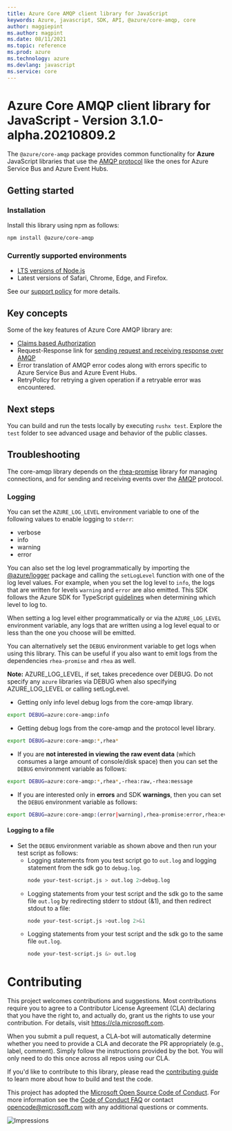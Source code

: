 ```yaml
---
title: Azure Core AMQP client library for JavaScript
keywords: Azure, javascript, SDK, API, @azure/core-amqp, core
author: maggiepint
ms.author: magpint
ms.date: 08/11/2021
ms.topic: reference
ms.prod: azure
ms.technology: azure
ms.devlang: javascript
ms.service: core
---
```


# Azure Core AMQP client library for JavaScript - Version 3.1.0-alpha.20210809.2 


The `@azure/core-amqp` package provides common functionality for **Azure** JavaScript
libraries that use the [AMQP protocol](https://docs.microsoft.com/azure/service-bus-messaging/service-bus-amqp-protocol-guide)
like the ones for Azure Service Bus and Azure Event Hubs.

## Getting started

### Installation

Install this library using npm as follows:

```bash
npm install @azure/core-amqp
```

### Currently supported environments

- [LTS versions of Node.js](https://nodejs.org/about/releases/)
- Latest versions of Safari, Chrome, Edge, and Firefox.

See our [support policy](https://github.com/Azure/azure-sdk-for-js/blob/main/SUPPORT.md) for more details.

## Key concepts

Some of the key features of Azure Core AMQP library are:

- [Claims based Authorization](https://docs.microsoft.com/azure/service-bus-messaging/service-bus-amqp-protocol-guide#claims-based-authorization)
- Request-Response link for [sending request and receiving response over AMQP](https://docs.microsoft.com/azure/service-bus-messaging/service-bus-amqp-protocol-guide#amqp-management)
- Error translation of AMQP error codes along with errors specific to Azure Service Bus and Azure Event Hubs.
- RetryPolicy for retrying a given operation if a retryable error was encountered.

## Next steps

You can build and run the tests locally by executing `rushx test`. Explore the `test` folder to see advanced usage and behavior of the public classes.

## Troubleshooting

The core-amqp library depends on the [rhea-promise](https://github.com/amqp/rhea-promise) library for managing connections, and for sending and receiving events over the [AMQP](https://docs.oasis-open.org/amqp/core/v1.0/os/amqp-core-complete-v1.0-os.pdf) protocol.

### Logging

You can set the `AZURE_LOG_LEVEL` environment variable to one of the following values to enable logging to `stderr`:

- verbose
- info
- warning
- error

You can also set the log level programmatically by importing the
[@azure/logger](https://www.npmjs.com/package/@azure/logger) package and calling the
`setLogLevel` function with one of the log level values.
For example, when you set the log level to `info`, the logs that are written for levels
`warning` and `error` are also emitted.
This SDK follows the Azure SDK for TypeScript [guidelines](https://azure.github.io/azure-sdk/typescript_implementation.html#general-logging)
when determining which level to log to.

When setting a log level either programmatically or via the `AZURE_LOG_LEVEL` environment variable,
any logs that are written using a log level equal to or less than the one you choose will be emitted.

You can alternatively set the `DEBUG` environment variable to get logs when using this library.
This can be useful if you also want to emit logs from the dependencies `rhea-promise` and `rhea` as well.

**Note:** AZURE_LOG_LEVEL, if set, takes precedence over DEBUG.
Do not specify any `azure` libraries via DEBUG when also specifying
AZURE_LOG_LEVEL or calling setLogLevel.

- Getting only info level debug logs from the core-amqp library.

```bash
export DEBUG=azure:core-amqp:info
```

- Getting debug logs from the core-amqp and the protocol level library.

```bash
export DEBUG=azure:core-amqp:*,rhea*
```

- If you are **not interested in viewing the raw event data** (which consumes a large amount of console/disk space) then you can set the `DEBUG` environment variable as follows:

```bash
export DEBUG=azure:core-amqp:*,rhea*,-rhea:raw,-rhea:message
```

- If you are interested only in **errors** and SDK **warnings**, then you can set the `DEBUG` environment variable as follows:

```bash
export DEBUG=azure:core-amqp:(error|warning),rhea-promise:error,rhea:events,rhea:frames,rhea:io,rhea:flow
```

#### Logging to a file

- Set the `DEBUG` environment variable as shown above and then run your test script as follows:
  - Logging statements from you test script go to `out.log` and logging statement from the sdk go to `debug.log`.
    ```bash
    node your-test-script.js > out.log 2>debug.log
    ```
  - Logging statements from your test script and the sdk go to the same file `out.log` by redirecting stderr to stdout (&1), and then redirect stdout to a file:
    ```bash
    node your-test-script.js >out.log 2>&1
    ```
  - Logging statements from your test script and the sdk go to the same file `out.log`.
    ```bash
    node your-test-script.js &> out.log
    ```

# Contributing

This project welcomes contributions and suggestions. Most contributions require you to agree to a
Contributor License Agreement (CLA) declaring that you have the right to, and actually do, grant us
the rights to use your contribution. For details, visit https://cla.microsoft.com.

When you submit a pull request, a CLA-bot will automatically determine whether you need to provide
a CLA and decorate the PR appropriately (e.g., label, comment). Simply follow the instructions
provided by the bot. You will only need to do this once across all repos using our CLA.

If you'd like to contribute to this library, please read the [contributing guide](https://github.com/Azure/azure-sdk-for-js/blob/main/CONTRIBUTING.md) to learn more about how to build and test the code.

This project has adopted the [Microsoft Open Source Code of Conduct](https://opensource.microsoft.com/codeofconduct/).
For more information see the [Code of Conduct FAQ](https://opensource.microsoft.com/codeofconduct/faq/) or
contact [opencode@microsoft.com](mailto:opencode@microsoft.com) with any additional questions or comments.

![Impressions](https://azure-sdk-impressions.azurewebsites.net/api/impressions/azure-sdk-for-js%2Fsdk%2Fcore%2Fcore-amqp%2FREADME.png)


